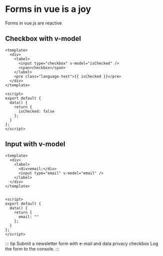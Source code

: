 # Forms in vue is a joy

Forms in vue.js are reactive

## Checkbox with v-model

<CheckboxInput/>

```vue
<template>
  <div>
    <label>
      <input type="checkbox" v-model="isChecked" />
      <span>checkbox</span>
    </label>
    <pre class="language-text">{{ isChecked }}</pre>
  </div>
</template>

<script>
export default {
  data() {
    return {
      isChecked: false
    };
  }
};
</script>
```

## Input with v-model

<form @submit.prevent>
  <EmailInput/>
</form>

```vue
<template>
  <div>
    <label>
      <div>email:</div>
      <input type="email" v-model="email" />
    </label>
  </div>
</template>


<script>
export default {
  data() {
    return {
      email: ""
    };
  }
};
</script>

```

::: tip
  Submit a newsletter form with e-mail and data privacy checkbox
  Log the form to the console.
:::